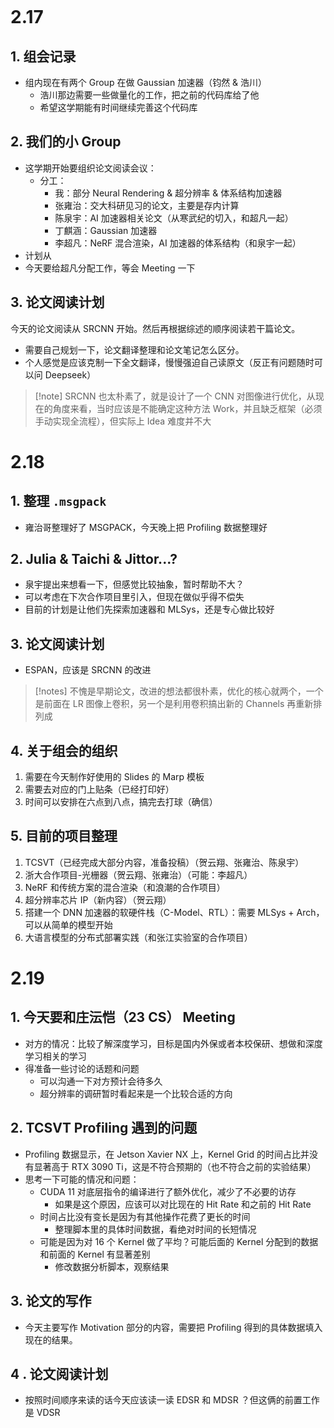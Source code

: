 ```table-of-contents
```
# 2.17
## 1. 组会记录
- 组内现在有两个 Group 在做 Gaussian 加速器（钧然 & 浩川）
	- 浩川那边需要一些做量化的工作，把之前的代码库给了他
	- 希望这学期能有时间继续完善这个代码库
## 2. 我们的小 Group
- 这学期开始要组织论文阅读会议：
	- 分工：
		- 我：部分 Neural Rendering & 超分辨率 & 体系结构加速器
		- 张雍治：交大科研见习的论文，主要是存内计算
		- 陈泉宇：AI 加速器相关论文（从寒武纪的切入，和超凡一起）
		- 丁麒涵：Gaussian 加速器
		- 李超凡：NeRF 混合渲染，AI 加速器的体系结构（和泉宇一起）
- 计划从
- 今天要给超凡分配工作，等会 Meeting 一下
## 3. 论文阅读计划
今天的论文阅读从 SRCNN 开始。然后再根据综述的顺序阅读若干篇论文。
- 需要自己规划一下，论文翻译整理和论文笔记怎么区分。
- 个人感觉是应该克制一下全文翻译，慢慢强迫自己读原文（反正有问题随时可以问 Deepseek）

> [!note] SRCNN 也太朴素了，就是设计了一个 CNN 对图像进行优化，从现在的角度来看，当时应该是不能确定这种方法 Work，并且缺乏框架（必须手动实现全流程），但实际上 Idea 难度并不大

# 2.18
## 1. 整理 `.msgpack`
- 雍治哥整理好了 MSGPACK，今天晚上把 Profiling 数据整理好
## 2. Julia & Taichi & Jittor...?
- 泉宇提出来想看一下，但感觉比较抽象，暂时帮助不大？
- 可以考虑在下次合作项目里引入，但现在做似乎得不偿失
- 目前的计划是让他们先探索加速器和 MLSys，还是专心做比较好

## 3. 论文阅读计划
- ESPAN，应该是 SRCNN 的改进
> [!notes] 不愧是早期论文，改进的想法都很朴素，优化的核心就两个，一个是前面在 LR 图像上卷积，另一个是利用卷积搞出新的 Channels 再重新排列成

## 4. 关于组会的组织
1. 需要在今天制作好使用的 Slides 的 Marp 模板
2. 需要去对应的门上贴条（已经打印好）
3. 时间可以安排在六点到八点，搞完去打球（确信）
## 5. 目前的项目整理
1. TCSVT（已经完成大部分内容，准备投稿）（贺云翔、张雍治、陈泉宇）
2. 浙大合作项目-光栅器（贺云翔、张雍治）（可能：李超凡）
3. NeRF 和传统方案的混合渲染（和浪潮的合作项目）
4. 超分辨率芯片 IP（新内容）（贺云翔）
5. 搭建一个 DNN 加速器的软硬件栈（C-Model、RTL）：需要 MLSys + Arch，可以从简单的模型开始
6. 大语言模型的分布式部署实践（和张江实验室的合作项目）

# 2.19
## 1. 今天要和庄沄恺（23 CS） Meeting
- 对方的情况：比较了解深度学习，目标是国内外保或者本校保研、想做和深度学习相关的学习
- 得准备一些讨论的话题和问题
	- 可以沟通一下对方预计会待多久
	- 超分辨率的调研暂时看起来是一个比较合适的方向
## 2. TCSVT Profiling 遇到的问题
- Profiling 数据显示，在 Jetson Xavier NX 上，Kernel Grid 的时间占比并没有显著高于 RTX 3090 Ti，这是不符合预期的（也不符合之前的实验结果）
- 思考一下可能的情况和问题：
	- CUDA 11 对底层指令的编译进行了额外优化，减少了不必要的访存
		- 如果是这个原因，应该可以对比现在的 Hit Rate 和之前的 Hit Rate
	- 时间占比没有变长是因为有其他操作花费了更长的时间
		- 整理脚本里的具体时间数据，看绝对时间的长短情况
	- 可能是因为对 16 个 Kernel 做了平均？可能后面的 Kernel 分配到的数据和前面的 Kernel 有显著差别
		- 修改数据分析脚本，观察结果

## 3. 论文的写作
- 今天主要写作 Motivation 部分的内容，需要把 Profiling 得到的具体数据填入现在的结果。

## 4 . 论文阅读计划
- 按照时间顺序来读的话今天应该读一读 EDSR 和 MDSR ？但这俩的前置工作是 VDSR
